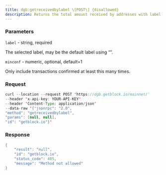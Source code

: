 ```yaml
---
title: dgb:getreceivedbylabel \[POST\] {disallowed}
description: Returns the total amount received by addresses with label intransactions with at least \[minconf\] confirmations.
---
```


### Parameters


`label` - string, required

The selected label, may be the default label using “”.

`minconf` - numeric, optional, default=1

Only include transactions confirmed at least this many times.

### Request

``` java
curl --location --request POST 'https://dgb.getblock.io/mainnet/' 
--header 'x-api-key: YOUR-API-KEY' 
--header 'Content-Type: application/json' 
--data-raw '{"jsonrpc": "2.0",
"method": "getreceivedbylabel",
"params": [null, null],
"id": "getblock.io"}'
```

###  Response

``` java
{
    "result": "null",
    "id": "getblock.io",
    "status_code": 405,
    "message": "Method not allowed"
}
```


